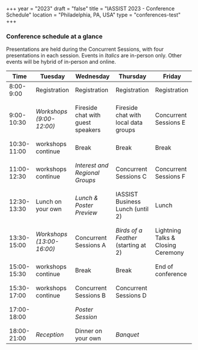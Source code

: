 +++
year = "2023"
draft = "false"
title = "IASSIST 2023 - Conference Schedule"
location = "Philadelphia, PA, USA"
type = "conferences-test"
+++

### Conference schedule at a glance

Presentations are held during the Concurrent Sessions, with four presentations in each session.
Events in *Italics* are in-person only.  Other events will be hybrid of in-person and online.

Time|Tuesday|Wednesday|Thursday|Friday|
---|---|---|---|---|
8:00-9:00|Registration|Registration|Registration|Registration|
   |   |   |   |   |
   |   |   |   |   |
9:00-10:30|*Workshops (9:00-12:00)*|Fireside chat with guest speakers|Fireside chat with local data groups|Concurrent Sessions E|
   |   |   |   |   |
   |   |   |   |   |
10:30-11:00| workshops continue|Break|Break|Break|
   |   |   |   |   |
   |   |   |   |   |
11:00-12:30| workshops continue|*Interest and Regional Groups*|Concurrent Sessions C|Concurrent Sessions F|
   |   |   |   |   |
   |   |   |   |   |
12:30-13:30|Lunch on your own|*Lunch & Poster Preview*|IASSIST Business Lunch (until 2)|Lunch|
   |   |   |   |   |
   |   |   |   |   |
13:30-15:00|*Workshops (13:00-16:00)*|Concurrent Sessions A|*Birds of a Feather* (starting at 2)|Lightning Talks & Closing Ceremony|
   |   |   |   |   |
   |   |   |   |   |
15:00-15:30| workshops continue|Break|Break|End of conference|
   |   |   |   |   |
   |   |   |   |   |
15:30-17:00| workshops continue|Concurrent Sessions B|Concurrent Sessions D|
   |   |   |   |   |
   |   |   |   |   |
17:00-18:00| |*Poster Session*|
   |   |   |   |   |
   |   |   |   |   |
18:00-21:00|*Reception*|Dinner on your own|*Banquet*|
